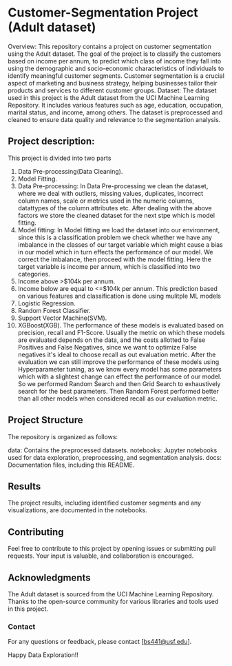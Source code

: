 # Customer-Segmentation Project (Adult dataset)
Overview:
This repository contains a project on customer segmentation using the Adult dataset. The goal of the project is to classify the customers based on income per annum, to predict which class of income they fall into using the demographic and socio-economic characteristics of individuals to identify meaningful customer segments. Customer segmentation is a crucial aspect of marketing and business strategy, helping businesses tailor their products and services to different customer groups. 
Dataset:
The dataset used in this project is the Adult dataset from the UCI Machine Learning Repository. It includes various features such as age, education, occupation, marital status, and income, among others. The dataset is preprocessed and cleaned to ensure data quality and relevance to the segmentation analysis.
## Project description:
This project is divided into two parts
  1. Data Pre-processing(Data Cleaning).
  2. Model Fitting.
   1. Data Pre-processing:
   In Data Pre-processing we clean the dataset, where we deal with outliers, missing values, duplicates, incorrect column names, scale or metrics used in the numeric columns, datattypes of the column attributes etc. After dealing with the above factors we store the cleaned dataset for the next stpe which is model fitting.
2. Model fitting:
  In Model fitting we load the dataset into our environment, since this is a classification problem we check whether we have any imbalance in the classes of our target variable which might cause a bias in our model which in turn effects the performance of our model. We correct the imbalance, then proceed with the model fitting. Here the target variable is income per annum, which is classified into two categories. 
  1. Income above >$104k per annum.
  2. Income below are equal to <=$104k per annum.
  This prediction based on various features and classification is done using mulitple ML models
  1. Logistic Regression.
  2. Random Forest Classifier.
  3. Support Vector Machine(SVM).
  4. XGBoost(XGB).
The performance of these models is evaluated based on precision, recall and F1-Score. Usually the metric on which these models are evaluated depends on the data, and the costs allotted to False Positives and False Negatives, since we want to optimize False negatives it's ideal to choose recall as out evaluation metric. 
After the evaluation we can still improve the performance of these models using Hyperparameter tuning, as we know every model has some parameters which with a slightest change can effect the performance of our model. So we performed Random Search and then Grid Search to exhaustively search for the best parameters. Then Random Forest performed better than all other models when considered recall as our evaluation metric.

## Project Structure
The repository is organized as follows:

data: Contains the preprocessed datasets.
notebooks: Jupyter notebooks used for data exploration, preprocessing, and segmentation analysis.
docs: Documentation files, including this README.

## Results
The project results, including identified customer segments and any visualizations, are documented in the notebooks.

## Contributing
Feel free to contribute to this project by opening issues or submitting pull requests. Your input is valuable, and collaboration is encouraged.

## Acknowledgments
The Adult dataset is sourced from the UCI Machine Learning Repository.
Thanks to the open-source community for various libraries and tools used in this project.

### Contact
For any questions or feedback, please contact [bs441@usf.edu].

Happy Data Exploration!!

